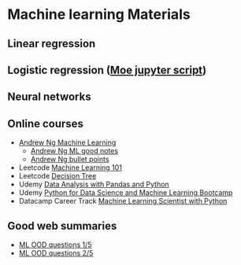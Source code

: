 # Machine learning Materials
## Linear regression
## Logistic regression ([Moe jupyter script](https://github.com/QinmengLUAN/Pandas_practice/blob/master/Logistic_regression_Moe.ipynb))
## Neural networks 

## Online courses
* [Andrew Ng Machine Learning](https://www.coursera.org/learn/machine-learning/home/welcome)
  * [Andrew Ng ML good notes](http://mlwiki.org/index.php/Machine_Learning_(coursera))
  * [Andrew Ng bullet points](https://stanford.edu/~shervine/teaching/cs-229/)
* Leetcode [Machine Learning 101](https://leetcode.com/explore/learn/card/machine-learning-101/281/how_to_ml/)
* Leetcode [Decision Tree](https://leetcode.com/explore/learn/card/decision-tree/)
* Udemy [Data Analysis with Pandas and Python](https://www.udemy.com/course/data-analysis-with-pandas/?LSNPUBID=skg%2FSko%2FYbo&ranEAID=skg%2FSko%2FYbo&ranMID=39197&ranSiteID=skg_Sko_Ybo-ys.md0kncTLM.VM6U_4VAA)
* Udemy [Python for Data Science and Machine Learning Bootcamp](https://www.udemy.com/course/python-for-data-science-and-machine-learning-bootcamp/?LSNPUBID=skg%2FSko%2FYbo&ranEAID=skg%2FSko%2FYbo&ranMID=39197&ranSiteID=skg_Sko_Ybo-4IdA02YSMulZv1hO0dm_Lg)
* Datacamp Career Track [Machine Learning Scientist with Python](https://learn.datacamp.com/career-tracks/machine-learning-scientist-with-python)

## Good web summaries
* [ML OOD questions 1/5](https://www.1point3acres.com/bbs/thread-600452-1-1.html)
* [ML OOD questions 2/5](https://www.1point3acres.com/bbs/thread-601146-1-1.html)

